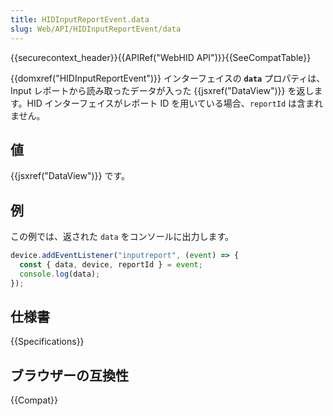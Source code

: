 ```yaml
---
title: HIDInputReportEvent.data
slug: Web/API/HIDInputReportEvent/data
---
```


{{securecontext_header}}{{APIRef("WebHID API")}}{{SeeCompatTable}}

{{domxref("HIDInputReportEvent")}} インターフェイスの **`data`** プロパティは、Input レポートから読み取ったデータが入った {{jsxref("DataView")}} を返します。HID インターフェイスがレポート ID を用いている場合、`reportId` は含まれません。

## 値

{{jsxref("DataView")}} です。

## 例

この例では、返された `data` をコンソールに出力します。

```js
device.addEventListener("inputreport", (event) => {
  const { data, device, reportId } = event;
  console.log(data);
});
```

## 仕様書

{{Specifications}}

## ブラウザーの互換性

{{Compat}}
